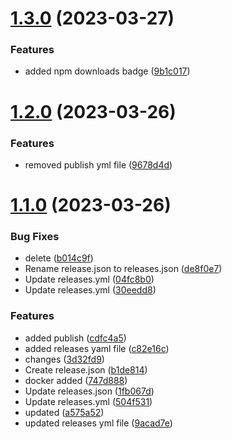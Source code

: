 # [1.3.0](https://github.com/manthanank/learn-javascript/compare/v1.2.0...v1.3.0) (2023-03-27)


### Features

*  added npm downloads badge ([9b1c017](https://github.com/manthanank/learn-javascript/commit/9b1c01726ddf1c03606fc16bd9f1dbecf015a049))



# [1.2.0](https://github.com/manthanank/learn-javascript/compare/v1.1.0...v1.2.0) (2023-03-26)


### Features

* removed publish yml file ([9678d4d](https://github.com/manthanank/learn-javascript/commit/9678d4d93ce83b094e1d52c5cc495596aafefd8f))



# [1.1.0](https://github.com/manthanank/learn-javascript/compare/c82e16c5627a6862a374128714ce82c29215e892...v1.1.0) (2023-03-26)


### Bug Fixes

* delete ([b014c9f](https://github.com/manthanank/learn-javascript/commit/b014c9ff0a454f9447baf5669dce861bd32dc460))
* Rename release.json to releases.json ([de8f0e7](https://github.com/manthanank/learn-javascript/commit/de8f0e7b997b796dd39b9ff40d051ee150c246f5))
* Update releases.yml ([04fc8b0](https://github.com/manthanank/learn-javascript/commit/04fc8b03e14c59b4aa0c17e12fd03cdbb48fc7b5))
* Update releases.yml ([30eedd8](https://github.com/manthanank/learn-javascript/commit/30eedd8e69c7f6c8c932e037cf9de436754f4909))


### Features

* added publish ([cdfc4a5](https://github.com/manthanank/learn-javascript/commit/cdfc4a50ecfacf38d364972a87190f19f313e822))
* added releases yaml file ([c82e16c](https://github.com/manthanank/learn-javascript/commit/c82e16c5627a6862a374128714ce82c29215e892))
* changes ([3d32fd9](https://github.com/manthanank/learn-javascript/commit/3d32fd9db336b0996e2004116e37ca842790164c))
* Create release.json ([b1de814](https://github.com/manthanank/learn-javascript/commit/b1de814ada2bb37a46d523d367489ab0d9b2cd19))
* docker added ([747d888](https://github.com/manthanank/learn-javascript/commit/747d888cd8ffe7e0870c927791718edb922877ad))
* Update releases.json ([1fb067d](https://github.com/manthanank/learn-javascript/commit/1fb067d92524928a8b4d61ae9049e30365f14d39))
* Update releases.yml ([504f531](https://github.com/manthanank/learn-javascript/commit/504f5310e7b65bba71a67b9e6581d261945774c1))
* updated ([a575a52](https://github.com/manthanank/learn-javascript/commit/a575a52ce985912c0a3011488fa008e1b7f67d6f))
* updated releases yml file ([9acad7e](https://github.com/manthanank/learn-javascript/commit/9acad7eed09ddaeb726210b2fa90604f80693055))



